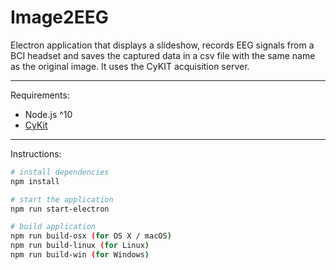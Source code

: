 # Image2EEG
Electron application that displays a slideshow, records EEG signals from a BCI headset and saves the captured data in a csv file with the same name as the original image.
It uses the CyKIT acquisition server.

---

Requirements:
* Node.js ^10
* [CyKit](https://github.com/CymatiCorp/CyKit)

---

Instructions:
``` bash
# install dependencies
npm install

# start the application
npm run start-electron

# build application
npm run build-osx (for OS X / macOS)
npm run build-linux (for Linux)
npm run build-win (for Windows)
```
